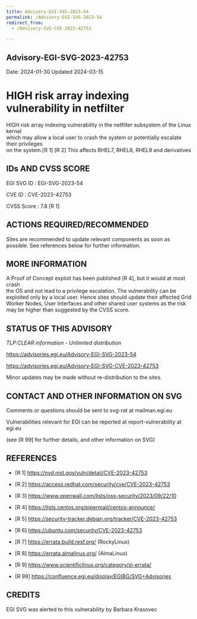 ```yaml
---
title: Advisory-EGI-SVG-2023-54
permalink: /Advisory-EGI-SVG-2023-54
redirect_from:
  - /Advisory-SVG-CVE-2023-42753

---
```


## Advisory-EGI-SVG-2023-42753

Date:        2024-01-30
Updated      2024-03-15

# HIGH risk array indexing vulnerability in netfilter

HIGH risk array indexing vulnerability in the netfilter subsystem of the Linux kernel  
which may allow a local user to crash the system or potentially escalate their privileges   
on the system.[R 1] [R 2] This affects RHEL7, RHEL8, RHEL9 and derivatives

## IDs AND CVSS SCORE      

EGI SVG ID : EGI-SVG-2023-54
    
CVE ID     : CVE-2023-42753

CVSS Score : 7.8 [R 1] 

## ACTIONS REQUIRED/RECOMMENDED

Sites are recommended to update relevant components as soon as possible. 
See references below for further information. 

## MORE INFORMATION

A Proof of Concept exploit has been published [R 4], but it would at most crash  
the OS and not lead to a privilege escalation.
The vulnerability can be exploited only by a local user. 
Hence sites should update their affected Grid Worker Nodes, User Interfaces and other
 shared user systems as the risk may be higher than suggested by the CVSS score.   
    
## STATUS OF THIS ADVISORY
                         
_TLP:CLEAR information - Unlimited distribution_ 
    
https://advisories.egi.eu/Advisory-EGI-SVG-2023-54 

https://advisories.egi.eu/Advisory-EGI-SVG-CVE-2023-42753 

Minor updates may be made without re-distribution to the sites.

## CONTACT AND OTHER INFORMATION ON SVG

Comments or questions should be sent to
	svg-rat at mailman.egi.eu

Vulnerabilities relevant for EGI can be reported at
	report-vulnerability at egi.eu
    
(see [R 99] for further details, and other information on SVG)
    
    
## REFERENCES

- [R 1] <https://nvd.nist.gov/vuln/detail/CVE-2023-42753>

- [R 2] <https://access.redhat.com/security/cve/CVE-2023-42753>
    
- [R 3] <https://www.openwall.com/lists/oss-security/2023/09/22/10>

- [R 4] <https://lists.centos.org/pipermail/centos-announce/>

- [R 5] <https://security-tracker.debian.org/tracker/CVE-2023-42753> 
    
- [R 6] <https://ubuntu.com/security/CVE-2023-42753>

- [R 7] <https://errata.build.resf.org/>   (RockyLinux)

- [R 8] <https://errata.almalinux.org/>  (AlmaLinux)
    
- [R 9] <https://www.scientificlinux.org/category/sl-errata/>

- [R 99] <https://confluence.egi.eu/display/EGIBG/SVG+Advisories>

## CREDITS
  
EGI SVG was alerted to this vulnerability by Barbara Krasovec


